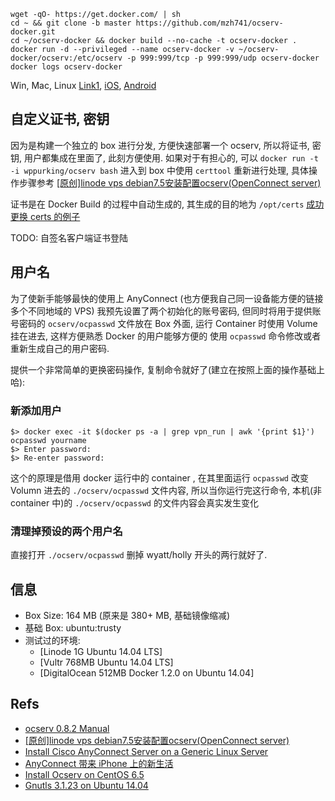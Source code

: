 ```
wget -qO- https://get.docker.com/ | sh
cd ~ && git clone -b master https://github.com/mzh741/ocserv-docker.git
cd ~/ocserv-docker && docker build --no-cache -t ocserv-docker .
docker run -d --privileged --name ocserv-docker -v ~/ocserv-docker/ocserv:/etc/ocserv -p 999:999/tcp -p 999:999/udp ocserv-docker
docker logs ocserv-docker
```

Win, Mac, Linux [Link1](https://www.haskins.yale.edu/docdepot/published/WG/show.php?q=SEFTSzAx-58c63f59), [iOS](https://itunes.apple.com/us/app/cisco-anyconnect/id392790924?mt=8), [Android](https://play.google.com/store/apps/details?id=com.cisco.anyconnect.vpn.android.avf&hl=en)

## 自定义证书, 密钥
因为是构建一个独立的 box 进行分发, 方便快速部署一个 ocserv, 所以将证书, 密钥, 用户都集成在里面了, 此刻方便使用. 如果对于有担心的, 可以 `docker run -t -i wppurking/ocserv bash` 进入到 box 中使用 `certtool` 重新进行处理, 具体操作步骤参考 [[原创]linode vps debian7.5安装配置ocserv(OpenConnect server)](http://luoqkk.com/linode-vps-debian-installation-and-configuration-ocserv-openconnect-server.html)

证书是在 Docker Build 的过程中自动生成的, 其生成的目的地为 `/opt/certs`
[成功更换 certs 的例子](https://twitter.com/douglas_lee/status/590245251257737216)

TODO: 自签名客户端证书登陆

## 用户名
为了使新手能够最快的使用上 AnyConnect (也方便我自己同一设备能方便的链接多个不同地域的 VPS) 我预先设置了两个初始化的账号密码, 但同时将用于提供账号密码的 `ocserv/ocpasswd` 文件放在 Box 外面, 运行 Container 时使用 Volume 挂在进去, 这样方便熟悉 Docker 的用户能够方便的 使用 `ocpasswd` 命令修改或者重新生成自己的用户密码.

提供一个非常简单的更换密码操作, 复制命令就好了(建立在按照上面的操作基础上哈):
### 新添加用户
```
$> docker exec -it $(docker ps -a | grep vpn_run | awk '{print $1}') ocpasswd yourname
$> Enter password:
$> Re-enter password:
```
这个的原理是借用 docker 运行中的 container , 在其里面运行 `ocpasswd` 改变 Volumn 进去的 `./ocserv/ocpasswd` 文件内容, 所以当你运行完这行命令, 本机(非 container 中)的 `./ocserv/ocpasswd` 的文件内容会真实发生变化

### 清理掉预设的两个用户名
直接打开 `./ocserv/ocpasswd` 删掉 wyatt/holly 开头的两行就好了. 


## 信息
* Box Size: 164 MB   (原来是 380+ MB, 基础镜像缩减)
* 基础 Box: ubuntu:trusty
* 测试过的环境: 
  * [Linode 1G Ubuntu 14.04 LTS]
  * [Vultr 768MB Ubuntu 14.04 LTS]
  * [DigitalOcean 512MB Docker 1.2.0 on Ubuntu 14.04]

## Refs
* [ocserv 0.8.2 Manual](http://www.infradead.org/ocserv/manual.html)
* [[原创]linode vps debian7.5安装配置ocserv(OpenConnect server)](http://luoqkk.com/linode-vps-debian-installation-and-configuration-ocserv-openconnect-server.html)
* [Install Cisco AnyConnect Server on a Generic Linux Server](https://izhaom.in/2014/08/install-cisco-anyconnect-server-on-a-generic-linux-server/)
* [AnyConnect 带来 iPhone 上的新生活](http://imkevin.me/post/80157872840/anyconnect-iphone)
* [Install Ocserv on CentOS 6.5](https://botu.me/install-ocserv-on-centos6/)
* [Gnutls 3.1.23 on Ubuntu 14.04](http://www.bauer-power.net/2014/06/how-to-install-gnutls-3123-from-source.html)
